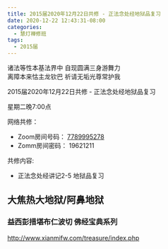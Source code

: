 ```yaml
---
title: 2015届2020年12月22日共修 - 正法念处经地狱品复习
date: 2020-12-22 12:43:31-08:00
categories:
  - 慧灯禅修班
tags:
  - 2015届
---
```

诸法等性本基法界中 自现圆满三身游舞力  
离障本来怙主龙钦巴 祈请无垢光尊常护我  

2015届2020年12月22日共修 - 正法念处经地狱品复习

星期二晚7:00点

网络共修：
- Zoom房间号码： [7789995278](https://us02web.zoom.us/j/7789995278?pwd=VjZmbWJFY2k2K0E5RVB2cTNIQmhqUT09)
- Zomm房间密码： 19621211

共修内容: 

* 正法念处经讲记2-5 地狱品复习

## 大焦热大地狱/阿鼻地狱

### 益西彭措堪布仁波切 佛经宝典系列
<http://www.xianmifw.com/treasure/index.php>

